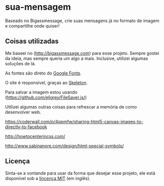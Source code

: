 # sua-mensagem

Baseado no Bigassmessage, crie suas mensagens já no formato de imagem e compartilhe onde quiser!

## Coisas utilizadas

Me baseei no (http://bigassmessage.com) para esse projeto. Sempre gostei da ideia, mas sempre queria um algo a mais. Inclusive, utilizei algumas soluções de lá.

As fontes são direto do [Google Fonts](https://fonts.google.com).

O site é responsível, graças ao [Skeleton](http://getskeleton.com/).

Para salvar a imagem estou usando (https://github.com/eligrey/FileSaver.js/)

Utilizei algumas outras coisas para refrescar a memória de como desenvolver web.

https://coderwall.com/p/4qpmfw/sharing-html5-canvas-images-to-directly-to-facebook

http://howtocenterincss.com/

http://www.sabinanore.com/design/html-special-symbols/


## Licença

Sinta-se a vontande para usar da forma que desejar esse projeto, ele está disponível sob a [lincença MIT](https://github.com/HigorSantos/sua-mensagem/blob/master/LICENSE.md) (em inglês).
